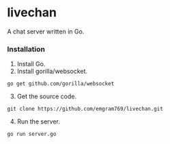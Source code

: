 # livechan
A chat server written in Go.

### Installation
1. Install Go.
2. Install gorilla/websocket.
```
go get github.com/gorilla/websocket
```
3. Get the source code.
```
git clone https://github.com/emgram769/livechan.git
```
4. Run the server.
```
go run server.go
```
